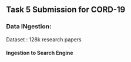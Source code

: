 ## Task 5 Submission for CORD-19

### Data INgestion:
Dataset : 128k research papers

#### Ingestion to Search Engine





